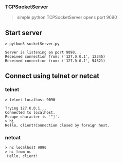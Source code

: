 ### TCPSocketServer
> simple python TCPSocketServer opens port 9090

## Start server
```
> python3 socketServer.py

Server is listening on port 9090...
Received connection from: ('127.0.0.1', 12345)
Received connection from: ('127.0.0.1', 54321)
```

## Connect using telnet or netcat
###  telnet 
```
> telnet localhost 9090

Trying 127.0.0.1...
Connected to localhost.
Escape character is '^]'.
> hi
Hello, client!Connection closed by foreign host.
```


### netcat
```
> nc localhost 9090
> hi from nc
 Hello, client!
```
